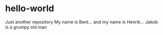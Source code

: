 # hello-world
Just another repository
My name is Bent...
and my name is Henrik...
Jakob is a grumpy old man
